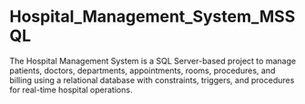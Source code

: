 # Hospital_Management_System_MSSQL
The Hospital Management System is a SQL Server-based project to manage patients, doctors, departments, appointments, rooms, procedures, and billing using a relational database with constraints, triggers, and procedures for real-time hospital operations.
